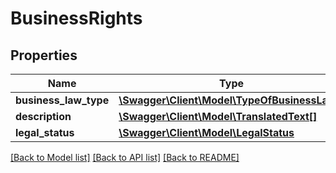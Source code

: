 # BusinessRights

## Properties
Name | Type | Description | Notes
------------ | ------------- | ------------- | -------------
**business_law_type** | [**\Swagger\Client\Model\TypeOfBusinessLaw[]**](TypeOfBusinessLaw.md) |  | [optional] 
**description** | [**\Swagger\Client\Model\TranslatedText[]**](TranslatedText.md) |  | [optional] 
**legal_status** | [**\Swagger\Client\Model\LegalStatus**](LegalStatus.md) |  | [optional] 

[[Back to Model list]](../README.md#documentation-for-models) [[Back to API list]](../README.md#documentation-for-api-endpoints) [[Back to README]](../README.md)


